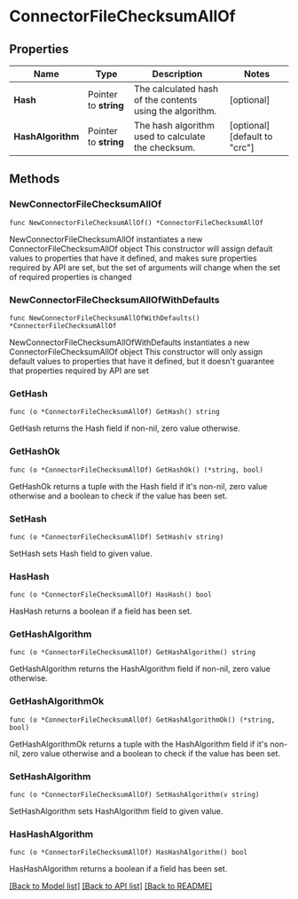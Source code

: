# ConnectorFileChecksumAllOf

## Properties

Name | Type | Description | Notes
------------ | ------------- | ------------- | -------------
**Hash** | Pointer to **string** | The calculated hash of the contents using the algorithm. | [optional] 
**HashAlgorithm** | Pointer to **string** | The hash algorithm used to calculate the checksum. | [optional] [default to "crc"]

## Methods

### NewConnectorFileChecksumAllOf

`func NewConnectorFileChecksumAllOf() *ConnectorFileChecksumAllOf`

NewConnectorFileChecksumAllOf instantiates a new ConnectorFileChecksumAllOf object
This constructor will assign default values to properties that have it defined,
and makes sure properties required by API are set, but the set of arguments
will change when the set of required properties is changed

### NewConnectorFileChecksumAllOfWithDefaults

`func NewConnectorFileChecksumAllOfWithDefaults() *ConnectorFileChecksumAllOf`

NewConnectorFileChecksumAllOfWithDefaults instantiates a new ConnectorFileChecksumAllOf object
This constructor will only assign default values to properties that have it defined,
but it doesn't guarantee that properties required by API are set

### GetHash

`func (o *ConnectorFileChecksumAllOf) GetHash() string`

GetHash returns the Hash field if non-nil, zero value otherwise.

### GetHashOk

`func (o *ConnectorFileChecksumAllOf) GetHashOk() (*string, bool)`

GetHashOk returns a tuple with the Hash field if it's non-nil, zero value otherwise
and a boolean to check if the value has been set.

### SetHash

`func (o *ConnectorFileChecksumAllOf) SetHash(v string)`

SetHash sets Hash field to given value.

### HasHash

`func (o *ConnectorFileChecksumAllOf) HasHash() bool`

HasHash returns a boolean if a field has been set.

### GetHashAlgorithm

`func (o *ConnectorFileChecksumAllOf) GetHashAlgorithm() string`

GetHashAlgorithm returns the HashAlgorithm field if non-nil, zero value otherwise.

### GetHashAlgorithmOk

`func (o *ConnectorFileChecksumAllOf) GetHashAlgorithmOk() (*string, bool)`

GetHashAlgorithmOk returns a tuple with the HashAlgorithm field if it's non-nil, zero value otherwise
and a boolean to check if the value has been set.

### SetHashAlgorithm

`func (o *ConnectorFileChecksumAllOf) SetHashAlgorithm(v string)`

SetHashAlgorithm sets HashAlgorithm field to given value.

### HasHashAlgorithm

`func (o *ConnectorFileChecksumAllOf) HasHashAlgorithm() bool`

HasHashAlgorithm returns a boolean if a field has been set.


[[Back to Model list]](../README.md#documentation-for-models) [[Back to API list]](../README.md#documentation-for-api-endpoints) [[Back to README]](../README.md)



